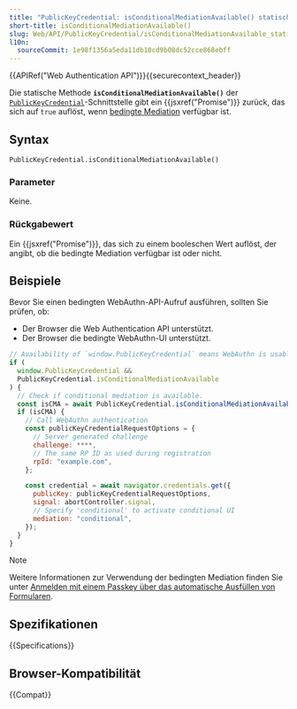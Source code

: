 ```yaml
---
title: "PublicKeyCredential: isConditionalMediationAvailable() statische Methode"
short-title: isConditionalMediationAvailable()
slug: Web/API/PublicKeyCredential/isConditionalMediationAvailable_static
l10n:
  sourceCommit: 1e98f1356a5eda11db10cd9b08dc52cce868ebff
---
```


{{APIRef("Web Authentication API")}}{{securecontext_header}}

Die statische Methode **`isConditionalMediationAvailable()`** der [`PublicKeyCredential`](/de/docs/Web/API/PublicKeyCredential)-Schnittstelle gibt ein {{jsxref("Promise")}} zurück, das sich auf `true` auflöst, wenn [bedingte Mediation](/de/docs/Web/API/Web_Authentication_API#discoverable_credentials_and_conditional_mediation) verfügbar ist.

## Syntax

```js-nolint
PublicKeyCredential.isConditionalMediationAvailable()
```

### Parameter

Keine.

### Rückgabewert

Ein {{jsxref("Promise")}}, das sich zu einem booleschen Wert auflöst, der angibt, ob die bedingte Mediation verfügbar ist oder nicht.

## Beispiele

Bevor Sie einen bedingten WebAuthn-API-Aufruf ausführen, sollten Sie prüfen, ob:

- Der Browser die Web Authentication API unterstützt.
- Der Browser die bedingte WebAuthn-UI unterstützt.

```js
// Availability of `window.PublicKeyCredential` means WebAuthn is usable.
if (
  window.PublicKeyCredential &&
  PublicKeyCredential.isConditionalMediationAvailable
) {
  // Check if conditional mediation is available.
  const isCMA = await PublicKeyCredential.isConditionalMediationAvailable();
  if (isCMA) {
    // Call WebAuthn authentication
    const publicKeyCredentialRequestOptions = {
      // Server generated challenge
      challenge: ****,
      // The same RP ID as used during registration
      rpId: "example.com",
    };

    const credential = await navigator.credentials.get({
      publicKey: publicKeyCredentialRequestOptions,
      signal: abortController.signal,
      // Specify 'conditional' to activate conditional UI
      mediation: "conditional",
    });
  }
}
```

> [!NOTE]
> Weitere Informationen zur Verwendung der bedingten Mediation finden Sie unter [Anmelden mit einem Passkey über das automatische Ausfüllen von Formularen](https://web.dev/articles/passkey-form-autofill).

## Spezifikationen

{{Specifications}}

## Browser-Kompatibilität

{{Compat}}
